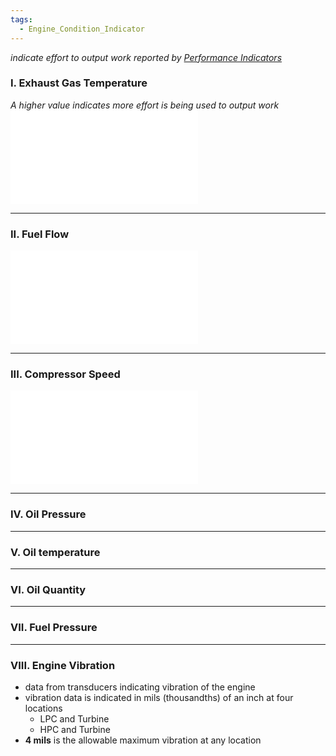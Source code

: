 ```yaml
---
tags:
  - Engine_Condition_Indicator
---
```

*indicate effort to output work reported by [Performance Indicators](./Performance%20Indicators.md)*

### I. Exhaust Gas Temperature
*A higher value indicates more effort is being used to output work*
![Turbine Engine Exhaust Gas Temperature (EGT)](./Turbine%20Engine%20Exhaust%20Gas%20Temperature%20(EGT).md)

---
### II. Fuel Flow
![Fuel Flow Indicator](./Fuel%20Flow%20Indicator.md)

---
### III. Compressor Speed
![%RPM Indicator (Tachometer)](./%25RPM%20Indicator%20(Tachometer).md)

---
### IV. Oil Pressure

---
### V. Oil temperature 

---
### VI. Oil Quantity

---
### VII. Fuel Pressure

---
### VIII. Engine Vibration 
- data from transducers indicating vibration of the engine
- vibration data is indicated in mils (thousandths) of an inch at four locations
	- LPC and Turbine
	- HPC and Turbine
- **4 mils** is the allowable maximum vibration at any location